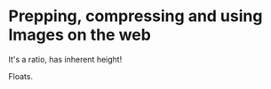 # Prepping, compressing and using Images on the web

It's a ratio, has inherent height!

Floats.

<!-- >
.jpg JPG files are great for photographs and detailed color
imagery.
.gif Are they called “giffs” or “jiffs”? Who knows... but GIF
files are good for animated images.
.png PNG files are good for flatter color images and if you
have any transparency in your image.
.svg SVG stands for scalable vector graphics which means
they don’t pixelate when really large. Great for icons
and logos.

Where to use HTML <img> tags or CSS
background images?
One question that’s trickier to answer is, what kind of image should we
use when we’re designing our sites? We talked about the <img> tag that
we can use in HTML earlier in the guide, but now we’ve introduced the
background-image in CSS. Which should we use? It depends.
The way that I like to answer the question is to ask: “Does the image
form part of the content of the website, or does it form part of the
design?”. For example, let’s say we have an online store, I would say that
the image of the products are part of the content of the website, as our
customers would expect to see what they’re buying, whereas a pattern
on the header of the site isn’t part of the content, but would be part of
the design. If we redesigned the site in a year, I doubt customers would
require it before they made a purchase.
Another way to think about this issue would be to consider if you’d
want the images to appear in a Google image search. Google will look
at the <img> tags on your website because they’re content of your
site, but not at the background images in the CSS because they’re not
content.
Again, there’s no right or wrong answer to this. Remember that HTML
and CSS are design tools, it’s up to the author how they use them.
Whatever works best for you is the real answer. -->
